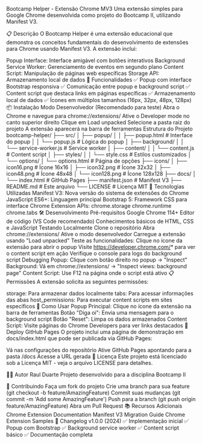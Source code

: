 Bootcamp Helper - Extensão Chrome MV3
Uma extensão simples para Google Chrome desenvolvida como projeto do Bootcamp II, utilizando Manifest V3.

📋 Descrição
O Bootcamp Helper é uma extensão educacional que demonstra os conceitos fundamentais do desenvolvimento de extensões para Chrome usando Manifest V3. A extensão inclui:

Popup Interface: Interface amigável com botões interativos
Background Service Worker: Gerenciamento de eventos em segundo plano
Content Script: Manipulação de páginas web específicas
Storage API: Armazenamento local de dados
🚀 Funcionalidades
✅ Popup com interface Bootstrap responsiva
✅ Comunicação entre popup e background script
✅ Content script que destaca links em páginas específicas
✅ Armazenamento local de dados
✅ Ícones em múltiplos tamanhos (16px, 32px, 48px, 128px)
📦 Instalação
Modo Desenvolvedor (Recomendado para teste)
Abra o Chrome e navegue para chrome://extensions/
Ative o Developer mode no canto superior direito
Clique em Load unpacked
Selecione a pasta raiz do projeto
A extensão aparecerá na barra de ferramentas
Estrutura do Projeto
bootcamp-helper/
├── src/
│   ├── popup/
│   │   ├── popup.html      # Interface do popup
│   │   └── popup.js        # Lógica do popup
│   ├── background/
│   │   └── service-worker.js # Service worker
│   ├── content/
│   │   └── content.js      # Content script
│   ├── styles/
│   │   └── style.css       # Estilos customizados
│   └── options/
│       └── options.html    # Página de opções
├── icons/
│   ├── icon16.png         # Ícone 16x16
│   ├── icon32.png         # Ícone 32x32
│   ├── icon48.png         # Ícone 48x48
│   └── icon128.png        # Ícone 128x128
├── docs/
│   └── index.html         # GitHub Pages
├── manifest.json          # Manifest V3
├── README.md             # Este arquivo
└── LICENSE               # Licença MIT
🔧 Tecnologias Utilizadas
Manifest V3: Nova versão do sistema de extensões do Chrome
JavaScript ES6+: Linguagem principal
Bootstrap 5: Framework CSS para interface
Chrome Extension APIs:
chrome.storage
chrome.runtime
chrome.tabs
🛠️ Desenvolvimento
Pré-requisitos
Google Chrome 114+
Editor de código (VS Code recomendado)
Conhecimentos básicos de HTML, CSS e JavaScript
Testando Localmente
Clone o repositório
Abra chrome://extensions/
Ative o modo desenvolvedor
Carregue a extensão usando "Load unpacked"
Teste as funcionalidades:
Clique no ícone da extensão para abrir o popup
Visite https://developer.chrome.com/* para ver o content script em ação
Verifique o console para logs do background script
Debugging
Popup: Clique com botão direito no popup → "Inspect"
Background: Vá em chrome://extensions/ → "Inspect views: background page"
Content Script: Use F12 na página onde o script está ativo
📋 Permissões
A extensão solicita as seguintes permissões:

storage: Para armazenar dados localmente
tabs: Para acessar informações das abas
host_permissions: Para executar content scripts em sites específicos
🎯 Como Usar
Popup Principal: Clique no ícone da extensão na barra de ferramentas
Botão "Diga oi": Envia uma mensagem para o background script
Botão "Reset": Limpa os dados armazenados
Content Script: Visite páginas do Chrome Developers para ver links destacados
🚀 Deploy
GitHub Pages
O projeto inclui uma página de demonstração em docs/index.html que pode ser publicada via GitHub Pages:

Vá nas configurações do repositório
Ative GitHub Pages apontando para a pasta /docs
Acesse a URL gerada
📄 Licença
Este projeto está licenciado sob a Licença MIT - veja o arquivo LICENSE para detalhes.

👨‍💻 Autor
Raul Duarte
Projeto desenvolvido para a disciplina Bootcamp II

🤝 Contribuindo
Faça um fork do projeto
Crie uma branch para sua feature (git checkout -b feature/AmazingFeature)
Commit suas mudanças (git commit -m 'Add some AmazingFeature')
Push para a branch (git push origin feature/AmazingFeature)
Abra um Pull Request
📚 Recursos Adicionais
Chrome Extension Documentation
Manifest V3 Migration Guide
Chrome Extension Samples
🔄 Changelog
v1.0.0 (2024)
✅ Implementação inicial
✅ Popup com Bootstrap
✅ Background service worker
✅ Content script básico
✅ Documentação completa
